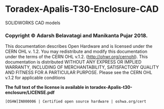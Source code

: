 # Toradex-Apalis-T30-Enclosure-CAD
SOLIDWORKS CAD models

### Copyright © Adarsh Belavatagi and Manikanta Pujar 2018.

This documentation describes Open Hardware and is licensed under the CERN OHL v. 1.2. You may redistribute and modify this documentation under the terms of the CERN OHL v.1.2. (http://ohwr.org/cernohl). This documentation is distributed WITHOUT ANY EXPRESS OR IMPLIED WARRANTY, INCLUDING OF MERCHANTABILITY, SATISFACTORY QUALITY AND FITNESS FOR A PARTICULAR PURPOSE. Please see the CERN OHL v.1.2 for applicable conditions

**The full text of the license is available in toradex-Apalis-t30-enclosure/LICENSE.pdf**

``` [OSHW]IN000006 | Certified open source hardware | oshwa.org/cert ```
